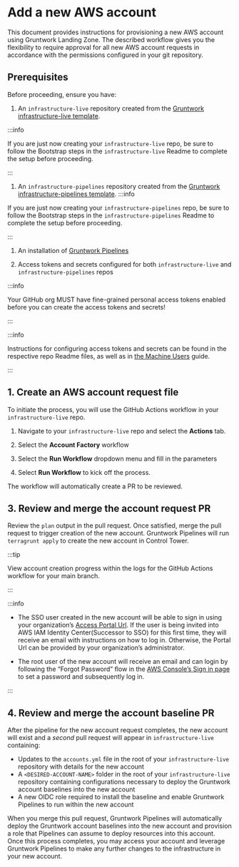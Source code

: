 # Add a new AWS account

This document provides instructions for provisioning a new AWS account using Gruntwork Landing Zone. The described workflow gives you the flexibility to require approval for all new AWS account requests in accordance with the permissions configured in your git repository.

## Prerequisites

Before proceeding, ensure you have:

1. An `infrastructure-live` repository created from the [Gruntwork infrastructure-live template](/foundations/iac-foundations/initial-setup#infrastructure-live-template).

  :::info

  If you are just now creating your `infrastructure-live` repo, be sure to follow the Bootstrap steps in the `infrastructure-live` Readme to complete the setup before proceeding. 

  :::

1. An `infrastructure-pipelines` repository created from the [Gruntwork infrastructure-pipelines template](/foundations/iac-foundations/initial-setup#infrastructure-pipelines-template).
  :::info

  If you are just now creating your `infrastructure-pipelines` repo, be sure to follow the Bootstrap steps in the `infrastructure-pipelines` Readme to complete the setup before proceeding. 

  :::

1. An installation of [Gruntwork Pipelines](/pipelines/overview)

1. Access tokens and secrets configured for both `infrastructure-live` and `infrastructure-pipelines` repos

  :::info

  Your GitHub org MUST have fine-grained personal access tokens enabled before you can create the access tokens and secrets!

  :::

  :::info

  Instructions for configuring access tokens and secrets can be found in the respective repo Readme files, as well as in [the Machine Users](/pipelines/security/machine-users) guide.

  :::

## 1. Create an AWS account request file

To initiate the process, you will use the GitHub Actions workflow in your `infrastructure-live` repo.

1. Navigate to your `infrastructure-live` repo and select the **Actions** tab.

1. Select the **Account Factory** workflow

1. Select the **Run Workflow** dropdown menu and fill in the parameters

1. Select **Run Workflow** to kick off the process.

The workflow will automatically create a PR to be reviewed.

## 3. Review and merge the account request PR

Review the `plan` output in the pull request. Once satisfied, merge the pull request to trigger creation of the new account. Gruntwork Pipelines will run `terragrunt apply` to create the new account in Control Tower.

:::tip

View account creation progress within the logs for the GitHub Actions workflow for your main branch.

:::

:::info

- The SSO user created in the new account will be able to sign in using your organization’s [Access Portal Url](https://docs.aws.amazon.com/signin/latest/userguide/sign-in-urls-defined.html#access-portal-url). If the user is being invited into AWS IAM Identity Center(Successor to SSO) for this first time, they will receive an email with instructions on how to log in. Otherwise, the Portal Url can be provided by your organization’s administrator.

- The root user of the new account will receive an email and can login by following the “Forgot Password” flow in the [AWS Console’s Sign in page](https://console.aws.amazon.com/) to set a password and subsequently log in.
<!-- https://docs.aws.amazon.com/controltower/latest/userguide/root-login.html -->

:::

## 4. Review and merge the account baseline PR

After the pipeline for the new account request completes, the new account will exist and a _second_ pull request will appear in `infrastructure-live` containing:

- Updates to the `accounts.yml` file in the root of your `infrastructure-live` repository with details for the new account
- A `<DESIRED-ACCOUNT-NAME>` folder in the root of your `infrastructure-live` repository containing configurations necessary to deploy the Gruntwork account baselines into the new account
- A new OIDC role required to install the baseline and enable Gruntwork Pipelines to run within the new account

When you merge this pull request, Gruntwork Pipelines will automatically deploy the Gruntwork account baselines into the new account and provision a role that Pipelines can assume to deploy resources into this account. Once this process completes, you may access your account and leverage Gruntwork Pipelines to make any further changes to the infrastructure in your new account.


<!-- ##DOCS-SOURCER-START
{
  "sourcePlugin": "local-copier",
  "hash": "3a4139aad437800b13eb89cd79650e8e"
}
##DOCS-SOURCER-END -->
